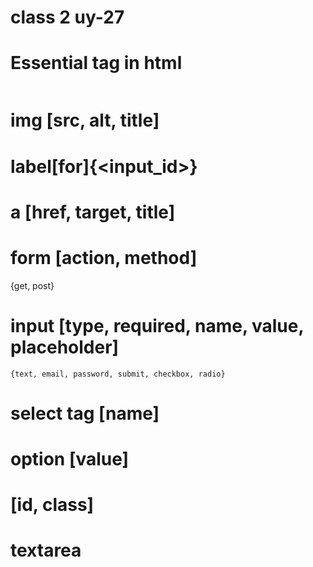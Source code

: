 # class 2 uy-27


# Essential tag in html

~~~html

~~~


# img [src, alt, title]
# label[for]{<input_id>}
# a [href, target, title]
# form [action, method]
  {get, post}
# input [type, required, name, value, placeholder]
    {text, email, password, submit, checkbox, radio}
# select tag [name]
# option [value]
# [id, class]
# textarea